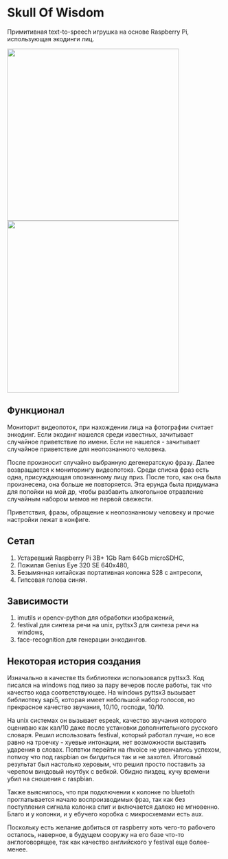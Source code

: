 # Skull Of Wisdom
Примитивная text-to-speech игрушка на основе Raspberry Pi, использующая экодинги лиц.
<p float="left">
 <img src="https://user-images.githubusercontent.com/70561974/168880886-5978e5cb-1007-4ceb-a523-d9ca04b95042.png" width="400"/>
<img src="https://user-images.githubusercontent.com/70561974/168880908-c9c0a72a-1d3d-41d0-a715-57d472213c42.png" width="400"/>
</p>

## Функционал
Мониторит видеопоток, при нахождении лица на фотографии считает энкодинг. Если экодинг нашелся среди известных, зачитывает случайное приветствие по имени. Если не нашелся - зачитывает случайное приветствие для неопознанного человека.

После произносит случайно выбранную дегенератскую фразу. Далее возвращается к мониторингу видеопотока. Среди списка фраз есть одна, присуждающая опознанному лицу приз. После того, как она была произнесена, она больше не повторяется. Эта ерунда была придумана для попойки на мой др, чтобы разбавить алкогольное отравление случайным набором мемов не первой свежести.

Приветствия, фразы, обращение к неопознанному человеку и прочие настройки лежат в конфиге.

## Сетап
1. Устаревший Raspberry Pi 3B+ 1Gb Ram 64Gb microSDHC,
2. Пожилая Genius Eye 320 SE 640x480,
3. Безымянная китайская портативная колонка S28 с антресоли,
4. Гипсовая голова синяя.

 ## Зависимости
 1. imutils и opencv-python для обработки изображений,
 2. festival для синтеза речи на unix, pyttsx3 для синтеза речи на windows,
 3. face-recognition для генерации энкодингов.

## Некоторая история создания
Изначально в качестве tts библиотеки использовался pyttsx3. Код писался на windows под пиво за пару вечеров после работы, так что качество кода соответствующее. На windows pyttsx3 вызывает библиотеку sapi5, которая имеет небольшой набор голосов, но прекрасное качество звучания, 10/10, господи, 10/10. 

На unix системах он вызывает espeak, качество звучания которого оцениваю как кал/10 даже после установки дополнительного русского словаря. Решил использовать festival, который работал лучше, но все равно на троечку - хуевые интонации, нет возможности выставить ударения в словах. Попвтки перейти на rhvoice не увенчались успехом, потмоу что под raspbian он билдиться так и не захотел. Итоговый результат был настолько херовым, что решил просто поставить за черепом виндовый ноутбук с вебкой. Обидно пиздец, кучу времени убил на сношения с raspbian.

Также выяснилось, что при подключении к колонке по bluetoth проглатывается начало воспроизводимых фраз, так как без поступления сигнала колонка спит и включается далеко не мгновенно. Благо и у колонки, и у ебучего коробка с микросхемами есть aux.

Поскольку есть желание добиться от raspberry хоть чего-то рабочего осталось, наверное, в будущем сооружу на его базе что-то англоговорящее, так как качество английского у festival еще более-менее.
